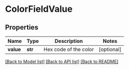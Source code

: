 # ColorFieldValue

## Properties
Name | Type | Description | Notes
------------ | ------------- | ------------- | -------------
**value** | **str** | Hex code of the color | [optional] 

[[Back to Model list]](../README.md#documentation-for-models) [[Back to API list]](../README.md#documentation-for-api-endpoints) [[Back to README]](../README.md)

